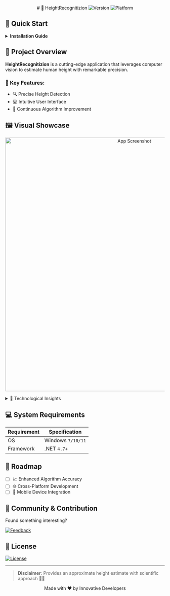 
<p align="center">
  # 📏 HeightRecognitizion
  <img src="https://img.shields.io/badge/version-1.0-blue?style=for-the-badge&logo=github" alt="Version">
  <img src="https://img.shields.io/badge/platform-windows-brightgreen?style=for-the-badge&logo=windows" alt="Platform">
</p>

## 🚀 Quick Start

<details>
<summary><strong>Installation Guide</strong></summary>

### 3 Simple Steps to Get Started:
1. 💾 **Download**: Click `Code` → `Download ZIP`
2. 📦 **Unzip**: Extract the downloaded archive
3. ▶️ **Run**: Open `HeightRecognitizion.exe`
</details>

## 🤔 Project Overview

**HeightRecognitizion** is a cutting-edge application that leverages computer vision to estimate human height with remarkable precision.

### 🌟 Key Features:
- 🔍 Precise Height Detection
- 💻 Intuitive User Interface
- 🚀 Continuous Algorithm Improvement

## 🖼️ Visual Showcase

<p align="center">
  <img src="https://github.com/user-attachments/assets/93ab537e-5e28-491e-a43b-5d6e6cf51739" width="800" alt="App Screenshot">
</p>

<details>
<summary>🔬 Technological Insights</summary>

## 🛠 Core Technologies
- 🧮 Advanced Algorithms
- 📐 Proximity Calculation
- 🔢 Algebraic Modeling
</details>

## 💻 System Requirements

| Requirement | Specification |
|------------|---------------|
| OS | Windows `7/10/11` |
| Framework | .NET `4.7+` |

## 🔮 Roadmap

- [ ] 📈 Enhanced Algorithm Accuracy
- [ ] 🌐 Cross-Platform Development
- [ ] 📱 Mobile Device Integration

## 🤝 Community & Contribution

Found something interesting? 

[![Feedback](https://img.shields.io/badge/Feedback-Welcome-orange?style=for-the-badge&logo=github)](https://github.com/qwaaantex/HeightRecognitizion/issues)

## 📄 License

[![License](https://img.shields.io/badge/License-MIT-yellow?style=for-the-badge)](LICENSE)

---

> **Disclaimer**: Provides an approximate height estimate with scientific approach 📏✨

<p align="center">
  Made with ❤️ by Innovative Developers
</p>
